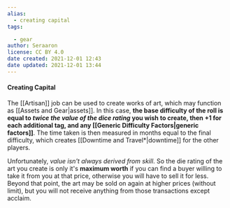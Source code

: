 ```yaml
---
alias:
  - creating capital
tags:

  - gear
author: Seraaron
license: CC BY 4.0
date created: 2021-12-01 12:43
date updated: 2021-12-01 13:44
---
```


#### Creating Capital

The [[Artisan]] job can be used to create works of art, which may function as [[Assets and Gear|assets]]. In this case, **the base difficulty of the roll is equal to _twice the value of the dice rating_ you wish to create, then +1 for each additional tag, and any [[Generic Difficulty Factors|generic factors]]**. The time taken is then measured in months equal to the final difficulty, which creates [[Downtime and Travel*|downtime]] for the other players.

Unfortunately, _value isn't always derived from skill_. So the die rating of the art you create is only it's **maximum worth** if you can find a buyer willing to take it from you at that price, otherwise you will have to sell it for less. Beyond that point, the art may be sold on again at higher prices (without limit), but you will not receive anything from those transactions except acclaim.
